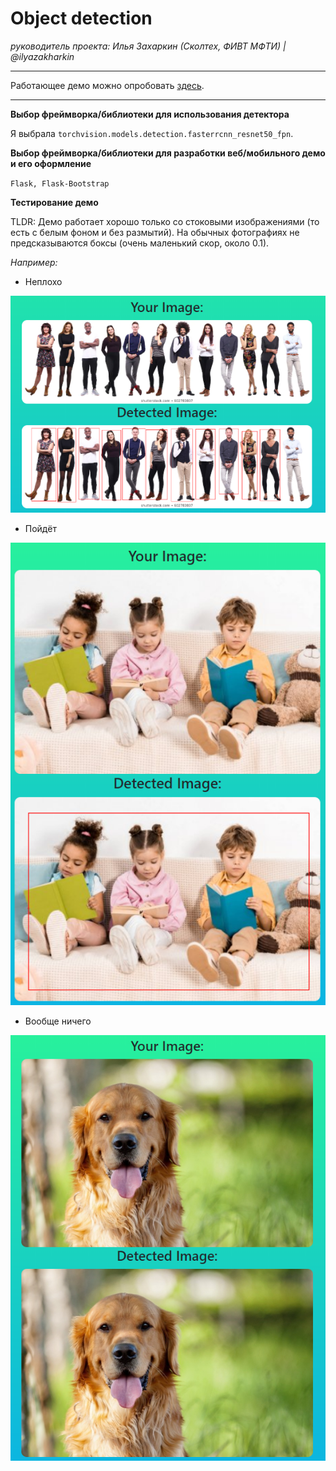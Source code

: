 # Object detection

*руководитель проекта: Илья Захаркин (Сколтех, ФИВТ МФТИ) | @ilyazakharkin*

---

Работающее демо можно опробовать [здесь]().

---

**Выбор фреймворка/библиотеки для использования детектора**

Я выбрала `torchvision.models.detection.fasterrcnn_resnet50_fpn`.

**Выбор фреймворка/библиотеки для разработки веб/мобильного демо и его оформление**

`Flask, Flask-Bootstrap`

**Тестирование демо**

TLDR: Демо работает хорошо только со стоковыми изображениями (то есть с белым фоном и без размытий). На обычных фотографиях не предсказываются боксы (очень маленький скор, около 0.1).

*Например:*

+ Неплохо

![group_of_people](./test_pictures/group_of_people.png)

+ Пойдёт

![group_of_people](./test_pictures/children.png)

+ Вообще ничего

![group_of_people](./test_pictures/cute_doge.png)
